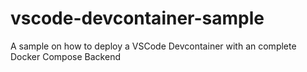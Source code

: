 # vscode-devcontainer-sample
A sample on how to deploy a VSCode Devcontainer with an complete Docker Compose Backend
